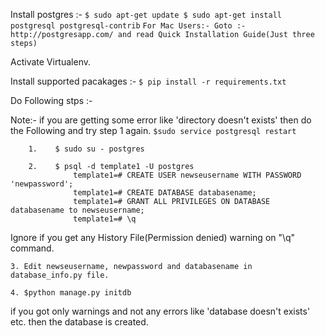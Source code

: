 Install postgres :-
        ```
        $ sudo apt-get update
        $ sudo apt-get install postgresql postgresql-contrib
        ```
        ```
        For Mac Users:-
        Goto :- http://postgresapp.com/
        and read Quick Installation Guide(Just three steps)
        ```

Activate Virtualenv.


Install supported pacakages :-
        ```
        $ pip install -r requirements.txt
        ```

Do Following stps :-

Note:- if you are getting some error like 'directory doesn't exists' then do the Following and try step 1 again.
        ```$sudo service postgresql restart```
```
    1.    $ sudo su - postgres
```
```
    2.    $ psql -d template1 -U postgres
              template1=# CREATE USER newseusername WITH PASSWORD 'newpassword';
              template1=# CREATE DATABASE databasename;
              template1=# GRANT ALL PRIVILEGES ON DATABASE databasename to newseusername;
              template1=# \q
```        
        
Ignore if you get any History File(Permission denied) warning on "\q" command.

    3. Edit newseusername, newpassword and databasename in database_info.py file.

    4. $python manage.py initdb
        

if you got only warnings and not any errors like 'database doesn't exists' etc. then the database is created.
